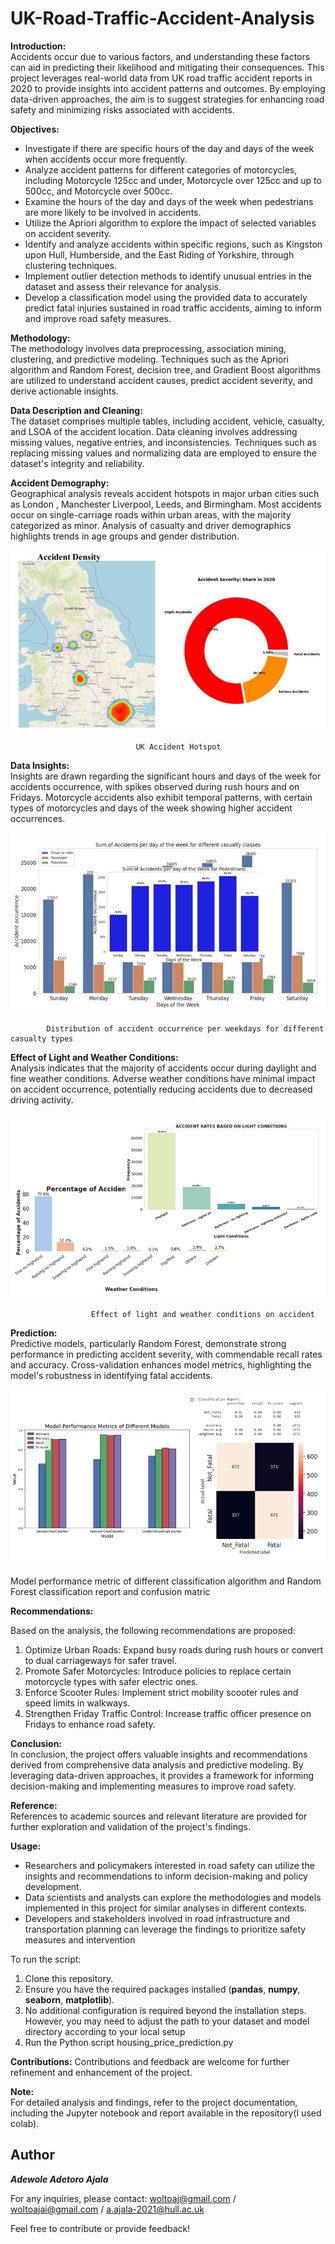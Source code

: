 # UK-Road-Traffic-Accident-Analysis

**Introduction:**  
Accidents occur due to various factors, and understanding these factors can aid in predicting their likelihood and mitigating their consequences. This project leverages real-world data from UK road traffic accident reports in 2020 to provide insights into accident patterns and outcomes. By employing data-driven approaches, the aim is to suggest strategies for enhancing road safety and minimizing risks associated with accidents.

**Objectives:**

- Investigate if there are specific hours of the day and days of the week when accidents occur more frequently.
- Analyze accident patterns for different categories of motorcycles, including Motorcycle 125cc and under, Motorcycle over 125cc and up to 500cc, and Motorcycle over 500cc.
- Examine the hours of the day and days of the week when pedestrians are more likely to be involved in accidents.
- Utilize the Apriori algorithm to explore the impact of selected variables on accident severity.
- Identify and analyze accidents within specific regions, such as Kingston upon Hull, Humberside, and the East Riding of Yorkshire, through clustering techniques.
- Implement outlier detection methods to identify unusual entries in the dataset and assess their relevance for analysis.
- Develop a classification model using the provided data to accurately predict fatal injuries sustained in road traffic accidents, aiming to inform and improve road safety measures.


**Methodology:**  
The methodology involves data preprocessing, association mining, clustering, and predictive modeling. Techniques such as the Apriori algorithm and Random Forest, decision tree, and Gradient Boost algorithms are utilized to understand accident causes, predict accident severity, and derive actionable insights.

**Data Description and Cleaning:**  
The dataset comprises multiple tables, including accident, vehicle, casualty, and LSOA of the accident location. Data cleaning involves addressing missing values, negative entries, and inconsistencies. Techniques such as replacing missing values and normalizing data are employed to ensure the dataset's integrity and reliability.

**Accident Demography:**  
Geographical analysis reveals accident hotspots in major urban cities such as London , Manchester Liverpool, Leeds, and Birmingham. Most accidents occur on single-carriage roads within urban areas, with the majority categorized as minor. Analysis of casualty and driver demographics highlights trends in age groups and gender distribution.

![hotspot](https://github.com/adewoleaj/UK-Road-Traffic-Accident-Analysis/blob/main/accodemt%20decom%20.png?raw=true)

                                UK Accident Hotspot

**Data Insights:**  
Insights are drawn regarding the significant hours and days of the week for accidents occurrence, with spikes observed during rush hours and on Fridays. Motorcycle accidents also exhibit temporal patterns, with certain types of motorcycles and days of the week showing higher accident occurrences.

![weekly](https://github.com/adewoleaj/UK-Road-Traffic-Accident-Analysis/blob/main/data%20insgint%20.png?raw=true)

            Distribution of accident occurrence per weekdays for different casualty types

**Effect of Light and Weather Conditions:**  
Analysis indicates that the majority of accidents occur during daylight and fine weather conditions. Adverse weather conditions have minimal impact on accident occurrence, potentially reducing accidents due to decreased driving activity.

![weather](https://github.com/adewoleaj/UK-Road-Traffic-Accident-Analysis/blob/main/weather%20condition%20.png?raw=true)

                      Effect of light and weather conditions on accident

**Prediction:**  
Predictive models, particularly Random Forest, demonstrate strong performance in predicting accident severity, with commendable recall rates and accuracy. Cross-validation enhances model metrics, highlighting the model's robustness in identifying fatal accidents.

![predictive model](https://github.com/adewoleaj/UK-Road-Traffic-Accident-Analysis/blob/main/predictive%20model%20.png?raw=true)

Model performance metric of different classification algorithm and Random Forest classification report and confusion matric 

**Recommendations:**

Based on the analysis, the following recommendations are proposed:
1. Optimize Urban Roads: Expand busy roads during rush hours or convert to dual carriageways for safer travel.
2. Promote Safer Motorcycles: Introduce policies to replace certain motorcycle types with safer electric ones.
3. Enforce Scooter Rules: Implement strict mobility scooter rules and speed limits in walkways.
4. Strengthen Friday Traffic Control: Increase traffic officer presence on Fridays to enhance road safety.


**Conclusion:**  
In conclusion, the project offers valuable insights and recommendations derived from comprehensive data analysis and predictive modeling. By leveraging data-driven approaches, it provides a framework for informing decision-making and implementing measures to improve road safety.

**Reference:**  
References to academic sources and relevant literature are provided for further exploration and validation of the project's findings.

**Usage:**
- Researchers and policymakers interested in road safety can utilize the insights and recommendations to inform decision-making and policy development.
- Data scientists and analysts can explore the methodologies and models implemented in this project for similar analyses in different contexts.
- Developers and stakeholders involved in road infrastructure and transportation planning can leverage the findings to prioritize safety measures and intervention

To run the script:

   1. Clone this repository.
   2. Ensure you have the required packages installed (**pandas**, **numpy**, **seaborn**, **matplotlib**).
   3. No additional configuration is required beyond the installation steps. However, you may need to adjust the path to your dataset and model directory according to your local setup
   4. Run the Python script housing_price_prediction.py


**Contributions:**
Contributions and feedback are welcome for further refinement and enhancement of the project.

**Note:**  
For detailed analysis and findings, refer to the project documentation, including the Jupyter notebook and report available in the repository(I used colab). 


## Author

**_Adewole Adetoro Ajala_**

For any inquiries, please contact: woltoaj@gmail.com / woltoajai@gmail.com / a.ajala-2021@hull.ac.uk

Feel free to contribute or provide feedback!

